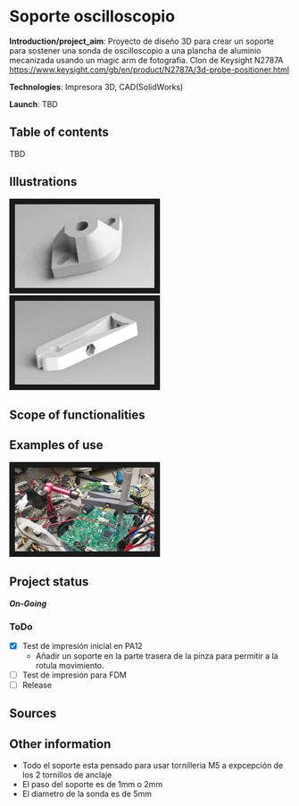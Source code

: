 
# **Soporte oscilloscopio**
**Introduction/project_aim**: Proyecto de diseño 3D para crear un soporte para sostener una sonda de oscilloscopio a una plancha de aluminio mecanizada usando un magic arm de fotografia. Clon de Keysight N2787A https://www.keysight.com/gb/en/product/N2787A/3d-probe-positioner.html

**Technologies**: Impresora 3D, CAD(SolidWorks)

**Launch**: TBD


## Table of contents
  TBD

## Illustrations
<img src="/images/render_fijacion.JPG" width="250" height="150" border="10"/>
<img src="/images/render_pinza.JPG" width="250" height="150" border="10"/>


## Scope of functionalities
## Examples of use
<img src="/images/soporte_sonda.png" width="250" height="150" border="10"/>

## Project status
**_On-Going_**
  
### ToDo 
- [X] Test de impresión inicial en PA12
  - Añadir un soporte en la parte trasera de la pinza para permitir a la rotula movimiento. 
- [ ] Test de impresión para FDM
- [ ] Release
    
## Sources
## Other information

- Todo el soporte esta pensado para usar tornilleria M5 a expcepción de los 2 tornillos de anclaje 
- El paso del soporte es de 1mm o 2mm
- El diametro de la sonda es de 5mm







[//]: # ( Test Comentario)

